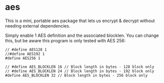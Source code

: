 # aes

This is a mini, portable aes package that lets us encrypt & decrypt without needing external dependencies. 

Simply enable 1 AES definition and the associated blocklen. You can change this, but be aware this program is only tested with AES 256:
```
// #define AES128 1
//#define AES192 1
#define AES256 1

// #define AES_BLOCKLEN 16 // Block length in bytes - 128 block only
// #define AES_BLOCKLEN 24 // Block length in bytes - 192 block only
#define AES_BLOCKLEN 32 // Block length in bytes - 256 block only
```

